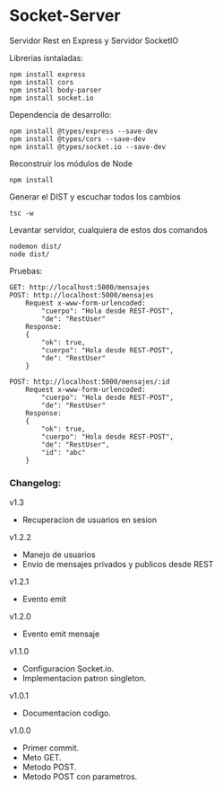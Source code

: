 
# Socket-Server

Servidor Rest en Express y Servidor SocketIO

Librerias isntaladas:
```
npm install express
npm install cors
npm install body-parser
npm install socket.io
```

Dependencia de desarrollo:
```
npm install @types/express --save-dev
npm install @types/cors --save-dev
npm install @types/socket.io --save-dev
```

Reconstruir los módulos de Node
```
npm install
```

Generar el DIST y escuchar todos los cambios
```
tsc -w
```

Levantar servidor, cualquiera de estos dos comandos
```
nodemon dist/
node dist/
```

Pruebas:
```
GET: http://localhost:5000/mensajes
POST: http://localhost:5000/mensajes
    Request x-www-form-urlencoded:
        "cuerpo": "Hola desde REST-POST",
        "de": "RestUser"
    Response:
    {
        "ok": true,
        "cuerpo": "Hola desde REST-POST",
        "de": "RestUser"
    }
    
POST: http://localhost:5000/mensajes/:id
    Request x-www-form-urlencoded:
        "cuerpo": "Hola desde REST-POST",
        "de": "RestUser"
    Response:
    {
        "ok": true,
        "cuerpo": "Hola desde REST-POST",
        "de": "RestUser",
        "id": "abc"
    }
```

### Changelog:

v1.3
* Recuperacion de usuarios en sesion

v1.2.2
* Manejo de usuarios
* Envio de mensajes privados y publicos desde REST

v1.2.1
* Evento emit

v1.2.0
* Evento emit mensaje

v1.1.0
* Configuracion Socket.io.
* Implementacion patron singleton.

v1.0.1
* Documentacion codigo.

v1.0.0
* Primer commit.
* Meto GET.
* Metodo POST.
* Metodo POST con parametros.